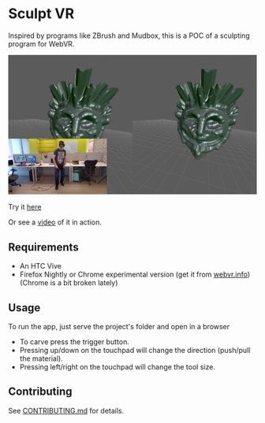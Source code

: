 # Sculpt VR

Inspired by programs like ZBrush and Mudbox, this is a POC of a sculpting program for WebVR.

<img src="./images/sculptvr.png">

Try it [here](https://autodesk.github.io/sculpt-vr/)

Or see a [video](https://youtu.be/8FRDyrMgb6Y) of it in action.

## Requirements
* An HTC Vive
* Firefox Nightly or Chrome experimental version (get it from [webvr.info](https://webvr.info/get-chrome/)) (Chrome is a bit broken lately)

## Usage

To run the app, just serve the project's folder and open in a browser

* To carve press the trigger button.
* Pressing up/down on the touchpad will change the direction (push/pull the material).
* Pressing left/right on the touchpad will change the tool size.

## Contributing

See [CONTRIBUTING.md](CONTRIBUTING.md) for details.
